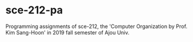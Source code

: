 # sce-212-pa

Programming assignments of sce-212, the 'Computer Organization by Prof. Kim Sang-Hoon' in 2019 fall semester of Ajou Univ.
